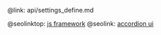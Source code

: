 @link: api/settings_define.md

@seolinktop: [js framework](https://webix.com)
@seolink: [accordion ui](https://webix.com/widget/accordion/)
